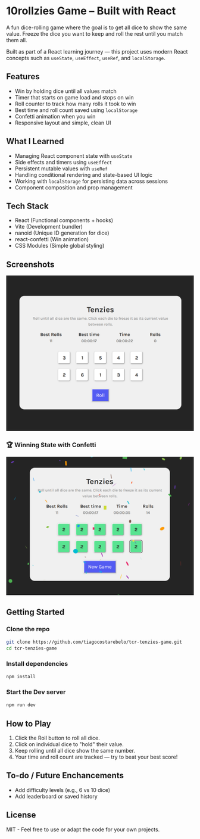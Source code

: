 # 10rollzies Game – Built with React

A fun dice-rolling game where the goal is to get all dice to show the same value. Freeze the dice you want to keep and roll the rest until you match them all.

Built as part of a React learning journey — this project uses modern React concepts such as `useState`, `useEffect`, `useRef`, and `localStorage`.

## Features

- Win by holding dice until all values match
- Timer that starts on game load and stops on win
- Roll counter to track how many rolls it took to win
- Best time and roll count saved using `localStorage`
- Confetti animation when you win
- Responsive layout and simple, clean UI

## What I Learned

- Managing React component state with `useState`
- Side effects and timers using `useEffect`
- Persistent mutable values with `useRef`
- Handling conditional rendering and state-based UI logic
- Working with `localStorage` for persisting data across sessions
- Component composition and prop management

## Tech Stack

- React (Functional components + hooks)
- Vite (Development bundler)
- nanoid (Unique ID generation for dice)
- react-confetti (Win animation)
- CSS Modules (Simple global styling)

## Screenshots

![Game Screenshot](./assets/roll.png)

### 🏆 Winning State with Confetti

![Winning Screenshot](./assets/win.png)

## Getting Started

### Clone the repo

```bash
git clone https://github.com/tiagocostarebelo/tcr-tenzies-game.git
cd tcr-tenzies-game
```

### Install dependencies

```bash
npm install
```

### Start the Dev server

```bash
npm run dev
```

## How to Play

1. Click the Roll button to roll all dice.
2. Click on individual dice to "hold" their value.
3. Keep rolling until all dice show the same number.
4. Your time and roll count are tracked — try to beat your best score!

## To-do / Future Enchancements

- Add difficulty levels (e.g., 6 vs 10 dice)
- Add leaderboard or saved history

## License

MIT - Feel free to use or adapt the code for your own projects.